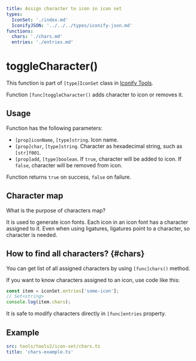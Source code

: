 ```yaml
title: Assign character to icon in icon set
types:
  IconSet: './index.md'
  IconifyJSON: '../../../types/iconify-json.md'
functions:
  chars: './chars.md'
  entries: './entries.md'
```

# toggleCharacter()

This function is part of `[type]IconSet` class in [Iconify Tools](../index.md).

Function `[func]toggleCharacter()` adds character to icon or removes it.

## Usage

Function has the following parameters:

- `[prop]iconName`, `[type]string`. Icon name.
- `[prop]char`, `[type]string`. Character as hexadecimal string, such as `[str]f001`.
- `[prop]add`, `[type]boolean`. If `true`, character will be added to icon. If `false`, character will be removed from icon.

Function returns `true` on success, `false` on failure.

## Character map

What is the purpose of characters map?

It is used to generate icon fonts. Each icon in an icon font has a character assigned to it. Even when using ligatures, ligatures point to a character, so character is needed.

## How to find all characters? {#chars}

You can get list of all assigned characters by using `[func]chars()` method.

If you want to know characters assigned to an icon, use code like this:

```ts
const item = iconSet.entries['some-icon'];
// Set<string>
console.log(item.chars);
```

It is safe to modify characters directly in `[func]entries` property.

## Example

```yaml
src: tools/tools2/icon-set/chars.ts
title: 'chars-example.ts'
```
